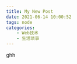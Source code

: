 ```yaml
---
title: My New Post
date: 2021-06-14 10:00:52
tags: node
categories:
    - Web技术
    - 生活琐事
---
```

ghh